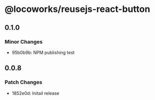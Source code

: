 # @locoworks/reusejs-react-button

## 0.1.0

### Minor Changes

- 95b0b9b: NPM publishing test

## 0.0.8

### Patch Changes

- 1852e0d: Initail release
